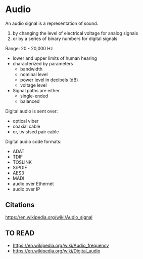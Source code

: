 # Audio

An audio signal is a representation of sound.

1. by changing the level of electrical voltage for analog signals
2. or by a series of binary numbers for digital signals

Range: 20 - 20,000 Hz 

- lower and upper limits of human hearing
- characterized by parameters
    - bandwidth
    - nominal level
    - power level in decibels (dB)
    - voltage level
- Signal paths are either
    - single-ended
    - balanced

Digital audio is sent over:

- optical viber
- coaxial cable
- or, twistsed pair cable

Digital audio code formats:

- ADAT
- TDIF
- TOSLINK
- S/PDIF
- AES3
- MADI
- audio over Ethernet
- audio over IP

## Citations

https://en.wikipedia.org/wiki/Audio_signal

## TO READ

- https://en.wikipedia.org/wiki/Audio_frequency
- https://en.wikipedia.org/wiki/Digital_audio